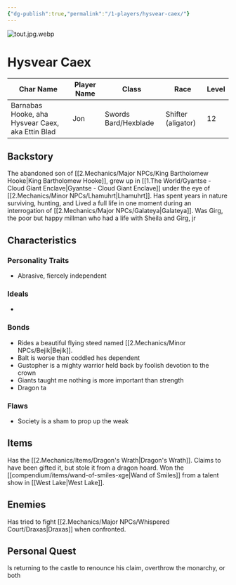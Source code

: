 ```yaml
---
{"dg-publish":true,"permalink":"/1-players/hysvear-caex/"}
---
```


![tout.jpg.webp](/img/user/Z.Assets/tout.jpg.webp)
# Hysvear Caex

| Char Name                                        | Player Name | Class                | Race               | Level |
| ------------------------------------------------ | ----------- | -------------------- | ------------------ | ----- |
| Barnabas Hooke, aha Hysvear Caex, aka Ettin Blad | Jon         | Swords Bard/Hexblade | Shifter (aligator) | 12    |

## Backstory
The abandoned son of [[2.Mechanics/Major NPCs/King Bartholomew Hooke\|King Bartholomew Hooke]], grew up in [[1.The World/Gyantse - Cloud Giant Enclave\|Gyantse - Cloud Giant Enclave]] under the eye of [[2.Mechanics/Minor NPCs/Lhamuhrt\|Lhamuhrt]].
Has spent years in nature surviving, hunting, and 
Lived a full life in one moment during an interrogation of [[2.Mechanics/Major NPCs/Galateya\|Galateya]].
	Was Girg, the poor but happy millman who had a life with Sheila and Girg, jr

## Characteristics

### Personality Traits

- Abrasive, fiercely independent

### Ideals

- 

### Bonds

- Rides a beautiful flying steed named [[2.Mechanics/Minor NPCs/Bejik\|Bejik]].
- Balt is worse than coddled hes dependent
- Gustopher is a mighty warrior held back by foolish devotion to the crown
- Giants taught me nothing is more important than strength 
- Dragon ta

### Flaws
- Society is a sham to prop up the weak
## Items
Has the [[2.Mechanics/Items/Dragon's Wrath\|Dragon's Wrath]]. Claims to have been gifted it, but stole it from a dragon hoard.
Won the [[compendium/items/wand-of-smiles-xge\|Wand of Smiles]] from a talent show in [[West Lake\|West Lake]].

## Enemies

Has tried to fight [[2.Mechanics/Major NPCs/Whispered Court/Draxas\|Draxas]] when confronted.

## Personal Quest

Is returning to the castle to renounce his claim, overthrow the monarchy, or both



